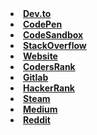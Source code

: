 <b>
<li><a href="https://dev.to/httpanand">Dev.to</a>  
<li><a href="https://codepen.io/httpanand">CodePen</a>  
<li><a href="https://codesandbox.io/u/httpanand">CodeSandbox</a>  
<li><a href="https://stackoverflow.com/users/16472293">StackOverflow</a>  
<li><a href="https://anandportfolio.live">Website</a>  
<li><a href="https://profile.codersrank.io/user/httpanand">CodersRank</a>  
<li><a href="https://gitlab.com/httpanand">Gitlab</a>  
<li><a href="https://www.hackerrank.com/httpanand">HackerRank</a>  
<li><a href="https://steamcommunity.com/id/httpanand/">Steam</a>  
<li><a href="https://medium.com/@httpanand">Medium</a>  
<li><a href="https://www.reddit.com/user/httpanand">Reddit</a>  </p>

</b>
